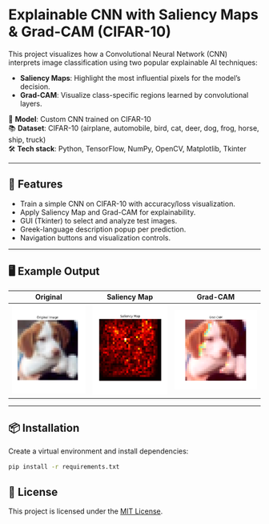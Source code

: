 # Explainable CNN with Saliency Maps & Grad-CAM (CIFAR-10)

This project visualizes how a Convolutional Neural Network (CNN) interprets image classification using two popular explainable AI techniques:

- **Saliency Maps**: Highlight the most influential pixels for the model’s decision.
- **Grad-CAM**: Visualize class-specific regions learned by convolutional layers.

🧠 **Model**: Custom CNN trained on CIFAR-10  
📚 **Dataset**: CIFAR-10 (airplane, automobile, bird, cat, deer, dog, frog, horse, ship, truck)  
🛠️ **Tech stack**: Python, TensorFlow, NumPy, OpenCV, Matplotlib, Tkinter

---

## 🚀 Features

- Train a simple CNN on CIFAR-10 with accuracy/loss visualization.
- Apply Saliency Map and Grad-CAM for explainability.
- GUI (Tkinter) to select and analyze test images.
- Greek-language description popup per prediction.
- Navigation buttons and visualization controls.

---

## 🖥️ Example Output


|               Original                   |                Saliency Map              |               Grad-CAM                 |
|------------------------------------------|------------------------------------------|----------------------------------------|
| ![original](results/sample_original.png) | ![saliency](results/sample_saliency.png) | ![gradcam](results/sample_gradcam.png) |

---

## 📦 Installation

Create a virtual environment and install dependencies:

```bash
pip install -r requirements.txt
```

## 📜 License

This project is licensed under the [MIT License](LICENSE).

